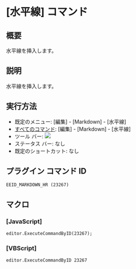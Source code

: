 # \[水平線\] コマンド

## 概要

水平線を挿入します。

## 説明

水平線を挿入します。

## 実行方法

- 既定のメニュー: \[編集\] \- \[Markdown\] \- \[水平線\]
- [すべてのコマンド](../../glossary/allcommands): \[編集\] \- \[Markdown\] \- \[水平線\]
- ツール バー: ![](../../images/hr..png)
- ステータス バー: なし
- 既定のショートカット: なし

## プラグイン コマンド ID

```
EEID_MARKDOWN_HR (23267)
```

## マクロ

### \[JavaScript\]

```
editor.ExecuteCommandByID(23267);
```

### \[VBScript\]

```
editor.ExecuteCommandByID 23267
```
